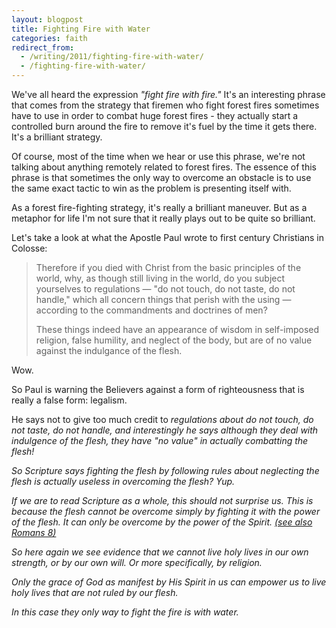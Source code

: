 ```yaml
---
layout: blogpost
title: Fighting Fire with Water
categories: faith
redirect_from:
  - /writing/2011/fighting-fire-with-water/
  - /fighting-fire-with-water/
---
```


<p>We've all heard the expression <em>"fight fire with fire."</em> It's an interesting phrase that comes from the strategy that firemen who fight forest fires sometimes have to use in order to combat huge forest fires - they actually start a controlled burn around the fire to remove it's fuel by the time it gets there. It's a brilliant strategy.</p>

<p>Of course, most of the time when we hear or use this phrase, we're not talking about anything remotely related to forest fires. The essence of this phrase is that sometimes the only way to overcome an obstacle is to use the same exact tactic to win as the problem is presenting itself with.</p>

<p>As a forest fire-fighting strategy, it's really a brilliant maneuver. But as a metaphor for life I'm not sure that it really plays out to be quite so brilliant.</p>

<p>Let's take a look at what the Apostle Paul wrote to first century Christians in Colosse:</p>

<blockquote>
<p>Therefore if you died with Christ from the basic principles of the world, why, as though still living in the world, do you subject yourselves to regulations &mdash; "do not touch, do not taste, do not handle," which all concern things that perish with the using &mdash; according to the commandments and doctrines of men?</p>
<p>These things indeed have an appearance of wisdom in self-imposed religion, false humility, and neglect of the body, but are of no value against the indulgance of the flesh.</p>
</blockquote>

<p>Wow.</p>

<p>So Paul is warning the Believers against a form of righteousness that is really a false form: legalism.</p>

<p>He says not to give too much credit to <em>regulations<em> about <em>do not touch</em>, <em>do not taste</em>, <em>do not handle</em>, and interestingly he says although they deal with indulgence of the flesh, they have <em>"no value"</em> in actually combatting the flesh!</p>

<p>So Scripture says fighting the flesh by following rules about neglecting the flesh is actually useless in overcoming the flesh? Yup.</p>

<p>If we are to read Scripture as a whole, this should not surprise us. This is because the flesh cannot be overcome simply by fighting it with the power of the flesh. It can only be overcome by the power of the Spirit. <a href="http://www.biblegateway.com/passage/?search=Romans+8&version=ESV"><em>(see also Romans 8)</em></a></p>

<p>So here again we see evidence that we cannot live holy lives in our own strength, or by our own will. Or more specifically, <em>by religion</em>.</p>

<p>Only the grace of God as manifest by His Spirit in us can empower us to live holy lives that are not ruled by our flesh.</p>

<p>In this case they only way to fight the fire is with water.</p>
